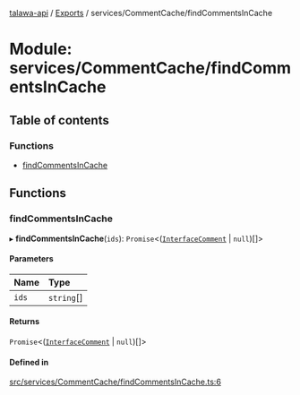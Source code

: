 [talawa-api](../README.md) / [Exports](../modules.md) / services/CommentCache/findCommentsInCache

# Module: services/CommentCache/findCommentsInCache

## Table of contents

### Functions

- [findCommentsInCache](services_CommentCache_findCommentsInCache.md#findcommentsincache)

## Functions

### findCommentsInCache

▸ **findCommentsInCache**(`ids`): `Promise`\<([`InterfaceComment`](../interfaces/models_Comment.InterfaceComment.md) \| ``null``)[]\>

#### Parameters

| Name | Type |
| :------ | :------ |
| `ids` | `string`[] |

#### Returns

`Promise`\<([`InterfaceComment`](../interfaces/models_Comment.InterfaceComment.md) \| ``null``)[]\>

#### Defined in

[src/services/CommentCache/findCommentsInCache.ts:6](https://github.com/PalisadoesFoundation/talawa-api/blob/55cb3be/src/services/CommentCache/findCommentsInCache.ts#L6)
